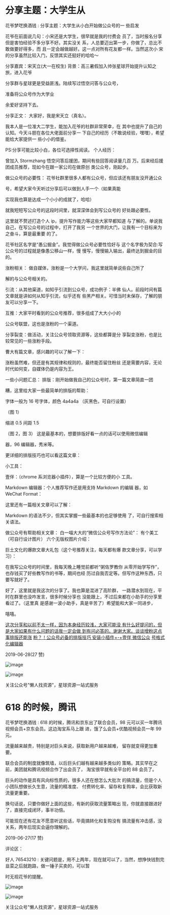 # 分享主题：大学生从

花爷梦呓换酒钱 : 分享主题：大学生从小白开始做公众号的一 些启发

花爷在前面说几句：小宋还是大学生，很早就是我的付费会 员了，当时报名分享但是害怕经验不多分享不好。其实没关 系，人总要迈出第一步，你做了，总比不敢做要好得多，而 且一定会越做越好。这一点对所有花友都一样。当然这次小 宋的分享虽然比较入门，反馈其实还挺好的哈哈～

分享嘉宾：宋天立(大一在校生) 背景：高三暑假加入帅张星球开始提升认知之旅，进入花爷

分享群与星球更是受益匪浅。陆续写过悟空问答与公众号，

准备将公众号作为大学业

余爱好坚持下去。

分享正文： 大家好，我是宋天立（真名）。

我本人是一位准大二学生，能加入花爷的社群非常荣幸，在 其中也提升了自己的认知。今天斗胆在各位大佬面前分享一 下自己的经历（不敢说经验，嘿嘿），希望能给大家提供一 些小小的借鉴。

PS:分享可能比较小白，各位可选择性阅读。 个人经历：

曾加入 Stormzhang 悟空问答后援团，期间有些回答阅读量几百 万。后来经后援团成员推荐，现如今在跟一家公司在做原创 类公众号，刚起步。

做公众号的必要性： 花爷社群里很多人都有公众号，但应该还有朋友没开通公众

号，希望大家今天听过分享后可以做到人手一个（如果真能

实现我也算是达成一个小小的成就了，哈哈）

就我短短写公众号的这段时间里，就深深体会到写公众号的 好处跟必要性。

这里就不赘述打造个人 ip，提升写作能力等这些大家早都知道 与了解的。单说我自己，在写公众号的过程中，打开了我另 一个世界的大门，让我有一个目标来为之奋斗，算是最重要 的了。

花爷社区名字是“愚公掘金”。我觉得做公众号必要性恰好与 这个名字极为契合:写公众号的过程就是像愚公移山一样，慢 慢写，慢慢输入输出，最终达到掘金的目的。

涨粉相关： 做自媒体，涨粉是一个大学问，我这里就简单说些自己所了

解的与公众号相关的。

引流：从其他渠道，如知乎引流到公众号，成功例子：半佛 仙人。前段时间有篇文章就是讲如何从知乎引流，似乎还有 些黑产相关。可惜当时未保存，了解的朋友可以分享一下。

互推：大家平时看到的公众号推荐，很多组成了大大小小的

公众号联盟，这也是涨粉的一个渠道。

分享裂变：做活动，关注公众号领取资源等，这些都算是分 享裂变涨粉，也是比较常见的一些涨粉手段。

曹大有篇文章，感兴趣的可以了解一下：

涨粉虽然难，但还是有其规律和规则的，最终能否留住粉丝 还是需要内容，无论时代如何变，自媒体仍是内容为王。

一些小问题汇总： 排版：刚开始做我自己的公众号时，第一篇文章简直一团

糟，这里给大家一些最简单的排版的帮助：

字体一般为 16 号字体，颜色 4a4a4a （灰黑色，可自行设置）

（图 1）

缩进 0.5 间距 1.5

（图 2，图 3） 这是最基本的，想要排版好看一点的话可以使用微信编辑

器，96 编辑器，秀米等。

更详细的排版技巧也可以看这篇文章：

小工具：

壹伴：（chrome 系浏览器小插件），算是一个比较方便的小 工具。

Markdown 编辑器：个人推荐写作还是用支持 Markdown 的编辑 器，如 WeChat Format：

这里还有一篇相关文章可以了解：

Markdown 的语法不少，但其实掌握一些最基本的也足够使用 了，可自行搜索相关语法。

做公众号有帮助相关文章： 白一喵大大的“微信公众号写作方法论”： 有个美工（可自行设计图片） 六个无版权图片介绍：

巨土文化的爆款文章大礼包（这个号推荐关注，每天都有爆 款文章分享，可以学习）：

在我写公众号的时间里，我每天晚上睡觉前都听“粥佐罗教你 从零开始学写作”，也存钱买了好些教写作的书等，期间也经 历过自我否定等。但写作这种东西，只要写就好了。

好了，这里就是我这次的分享了。我也算是混进了高阶群， 一路潜水到现在，平时在群里也没咋发言，很多时候分享也 没能跟上，不过后来都在小助手的分享里看过了。（这里真 是感谢一波小助手，真是辛苦了）希望能和大家一同进步，

嘻嘻。

[这次分享和以前不太一样，因为本身经历较浅，大家可能没 有什么好提问的，但是大家如果有什么问题的话我一定会做 到有问必答的。谢谢大家。](https://mp.weixin.qq.com/s/r1u0UQnkZ2Kc7iLH1nsY_w)[谈谈增粉这点事排版还能涨](https://mp.weixin.qq.com/s/r1u0UQnkZ2Kc7iLH1nsY_w) [](https://lab.lyric.im/wxformat/) [粉？！公众号必备的排版技巧 安装小插件](https://lab.lyric.im/wxformat/)[+-+](https://lab.lyric.im/wxformat/)[壹伴 微信公众](https://lab.lyric.im/wxformat/) [](https://lab.lyric.im/wxformat/) [号格式化编辑器](https://lab.lyric.im/wxformat/)

2019-06-28(27 赞)

![image](img/Image_180.png)

![image](img/Image_181.png)

关注公众号"懒人找资源"，星球资源一站式服务

# 618 的时候，腾讯

花爷梦呓换酒钱 : 618 的时候，腾讯和京东出了联合会员，98 元可以买一年腾讯视频会员+京东会员。这边淘宝系马上跟 进，饿了么会员+优酷视频会员一年 99 元。

流量越来越贵，特别是对巨头来说，获取新用户越来越难， 留存就变得更加重要。

联合会员的制度就像筑墙，以后巨头们越有越来越多类似的 策略。其实早在之前，美团就和腾讯视频合作了出会员了， 淘宝很早就有全平台的 88 会员了。

巨头的动作是具有风向标性质的，很多人还在想怎么大批次 的搞流量，但是个人小团队想做长久生意，流量的精准度、 付费转化率、留存和复购率，会比获取新流量更重要。

换句话说，只要你做好上面的这些，有新的获取流量策略出 现，你就直接跟进好了，直接完成闭环，事半功倍。

可能现在还有花友不愿意听这些话，毕竟搞转化和复购没有 搞流量有冲击感，没关系，两年后现实会逼你理解的。

2019-06-27(17 赞)

评论区：

好人 76543210 : 关键问题是，用不上两年，现在就可以了，当然，想挣快钱割完韭菜之后就跑路，做一锤子买卖的，可以暂

时无视花爷的提醒。

![image](img/Image_182.png)

![image](img/Image_183.png)

关注公众号"懒人找资源"，星球资源一站式服务